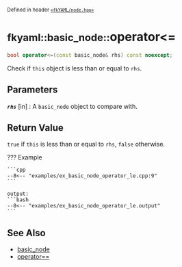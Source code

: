 <small>Defined in header [`<fkYAML/node.hpp>`](https://github.com/fktn-k/fkYAML/blob/develop/include/fkYAML/node.hpp)</small>

# <small>fkyaml::basic_node::</small>operator<=

```cpp
bool operator<=(const basic_node& rhs) const noexcept;
```

Check if `this` object is less than or equal to `rhs`.  

## **Parameters**

***`rhs`*** [in]
:   A `basic_node` object to compare with.

## **Return Value**

`true` if `this` is less than or equal to `rhs`, `false` otherwise.

??? Example

    ```cpp
    --8<-- "examples/ex_basic_node_operator_le.cpp:9"
    ```

    output:
    ```bash
    --8<-- "examples/ex_basic_node_operator_le.output"
    ```

## **See Also**

* [basic_node](index.md)
* [operator==](operator_eq.md)
